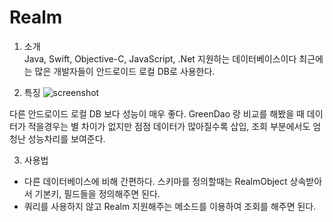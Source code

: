 # Realm


1. 소개   
Java, Swift, Objective-C, JavaScript, .Net 지원하는 데이터베이스이다 최근에는 많은 개발자들이 안드로이드 로컬 DB로 사용한다. 

2. 특징 
![screenshot](https://i1.wp.com/developer.dramancompany.com/wp-content/uploads/2016/03/%E1%84%89%E1%85%B3%E1%84%8F%E1%85%B3%E1%84%85%E1%85%B5%E1%86%AB%E1%84%89%E1%85%A3%E1%86%BA-2016-03-14-%E1%84%8B%E1%85%A9%E1%84%92%E1%85%AE-7.57.59.png
)

다른 안드로이드 로컬 DB 보다 성능이 매우 좋다. 
GreenDao 랑 비교를 해봤을 때 데이터가 적을경우는 별 차이가 없지만 점점 데이터가 많아질수록 삽입, 조회 부분에서도 엄청난 성능차리를 보여준다. 

3. 사용법
- 다른 데이터베이스에 비해 간편하다. 스키마를 정의할때는 RealmObject 상속받아서 기본키, 필드들을 정의해주면 된다.   
- 쿼리를 사용하지 않고 Realm 지원해주는 메소드를 이용하여 조회를 해주면 된다. 